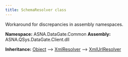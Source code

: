```yaml
---
title: SchemaResolver class
---
```


Workaround for discrepancies in assembly namespaces.

**Namespace:** ASNA.DataGate.Common
**Assembly:** ASNA.QSys.DataGate.Client.dll

**Inheritance:** [Object](https://docs.microsoft.com/en-us/dotnet/api/system.object) --> [XmlResolver](https://learn.microsoft.com/en-us/dotnet/api/system.xml.xmlresolver?view=net-8.0) --> [XmlUrlResolver](https://learn.microsoft.com/en-us/dotnet/api/system.xml.xmlresolver?view=net-8.0)
<br>
<br>

